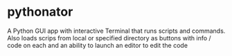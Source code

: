 # pythonator
A Python GUI app with interactive Terminal that runs scripts and commands. Also loads scrips from local or specified directory as buttons with info / code on each and an ability to launch an editor to edit the code
